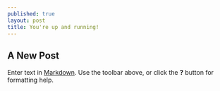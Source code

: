 ```yaml
---
published: true
layout: post
title: You're up and running!
---
```

## A New Post

Enter text in [Markdown](http://daringfireball.net/projects/markdown/). Use the toolbar above, or click the **?** button for formatting help.
